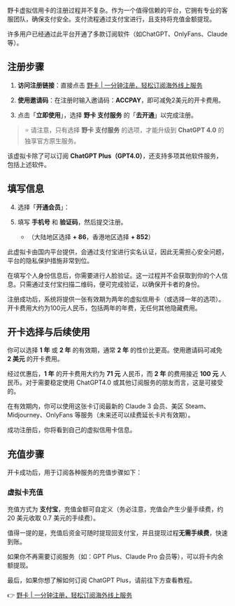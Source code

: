 野卡虚拟信用卡的注册过程并不复杂。作为一个值得信赖的平台，它拥有专业的客服团队，确保支付安全。支付流程通过支付宝进行，且支持将充值金额提现。

许多用户已经通过此平台开通了多款订阅软件（如ChatGPT、OnlyFans、Claude等）。

## 注册步骤

1. **访问注册链接**：直接点击 [野卡 | 一分钟注册，轻松订阅海外线上服务](https://bit.ly/bewildcard)
2. **使用邀请码**：在注册时输入邀请码：**ACCPAY**，即可减免2美元的开卡费用。
   
3. 点击「**立即使用**」，选择 **野卡 支付服务** 的「**去开通**」以完成注册。

> ⭐ 请注意，只有选择 **野卡 支付服务** 的选项，才能升级到 **ChatGPT 4.0** 的独享官方原生服务。

该虚拟卡除了可以订阅 **ChatGPT Plus（GPT4.0）**，还支持多项其他软件服务，包括上述软件。

## 填写信息

4. 选择「**开通会员**」：
   
5. 填写 **手机号** 和 **验证码**，然后提交注册。
   - （大陆地区选择 **+ 86**，香港地区选择 **+ 852**）

此虚拟卡由国内平台提供，会通过支付宝进行实名认证，因此无需担心安全问题，平台的隐私保护措施非常到位。

在填写个人身份信息后，你需要进行人脸验证。这一过程并不会获取到你的个人信息。只需通过支付宝扫描二维码，便可完成验证，以确保开卡者的身份。

注册成功后，系统将提供一张有效期为两年的虚拟信用卡（或选择一年的选项）。开卡费用大约为100元人民币，包括两年的年费，无任何其他隐藏费用。

## 开卡选择与后续使用

你可以选择 **1 年** 或 **2 年** 的有效期，通常 **2 年** 的性价比更高。使用邀请码可减免 **2 美元** 的开卡费用。

经过优惠后，**1 年** 的开卡费用大约为 **71 元** 人民币，而 **2 年** 的费用接近 **100 元** 人民币。对于需要稳定使用 ChatGPT4.0 或其他订阅服务的朋友而言，这是可接受的。

在有效期内，你可以使用这张卡订阅最新的 Claude 3 会员、美区 Steam、Midjourney、OnlyFans 等服务（未来还可以续费延长卡片有效期）。

成功注册后，你将看到自己的虚拟信用卡信息。

## 充值步骤

开卡成功后，用于订阅各种服务的充值步骤如下：

### 虚拟卡充值

充值方式为 **支付宝**，充值金额可自定义（务必注意，充值会产生少量手续费，约 20 美元收取 0.7 美元的手续费）。

值得一提的是，充值后资金可随时提现回支付宝，并且提现过程**无需手续费**，快速到账。

如果你不再需要订阅服务（如：GPT Plus、Claude Pro 会员等），可以将卡内余额提现。

最后，如果你想了解如何订阅 ChatGPT Plus，请前往下方查看教程。

👉 [野卡 | 一分钟注册，轻松订阅海外线上服务](https://bit.ly/bewildcard)